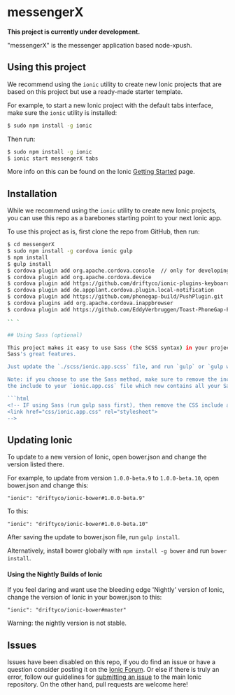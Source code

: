 messengerX
=====================
**This project is currently under development.**

"messengerX" is the messenger application based node-xpush.

## Using this project

We recommend using the `ionic` utility to create new Ionic projects that are based on this project but use a ready-made starter template.

For example, to start a new Ionic project with the default tabs interface, make sure the `ionic` utility is installed:

```bash
$ sudo npm install -g ionic
```

Then run:

```bash
$ sudo npm install -g ionic
$ ionic start messengerX tabs
```

More info on this can be found on the Ionic [Getting Started](http://ionicframework.com/getting-started) page.

## Installation

While we recommend using the `ionic` utility to create new Ionic projects, you can use this repo as a barebones starting point to your next Ionic app.

To use this project as is, first clone the repo from GitHub, then run:

```bash
$ cd messengerX
$ sudo npm install -g cordova ionic gulp
$ npm install
$ gulp install
$ cordova plugin add org.apache.cordova.console  // only for developing
$ cordova plugin add org.apache.cordova.device
$ cordova plugin add https://github.com/driftyco/ionic-plugins-keyboard
$ cordova plugin add de.appplant.cordova.plugin.local-notification
$ cordova plugin add https://github.com/phonegap-build/PushPlugin.git
$ cordova plugins add org.apache.cordova.inappbrowser
$ cordova plugin add https://github.com/EddyVerbruggen/Toast-PhoneGap-Plugin.git

`` `

## Using Sass (optional)

This project makes it easy to use Sass (the SCSS syntax) in your projects. This enables you to override styles from Ionic, and benefit from
Sass's great features.

Just update the `./scss/ionic.app.scss` file, and run `gulp` or `gulp watch` to rebuild the CSS files for Ionic.

Note: if you choose to use the Sass method, make sure to remove the included `ionic.css` file in `index.html`, and then uncomment
the include to your `ionic.app.css` file which now contains all your Sass code and Ionic itself:

```html
<!-- IF using Sass (run gulp sass first), then remove the CSS include above
<link href="css/ionic.app.css" rel="stylesheet">
-->
```

## Updating Ionic

To update to a new version of Ionic, open bower.json and change the version listed there.

For example, to update from version `1.0.0-beta.9` to `1.0.0-beta.10`, open bower.json and change this:

```
"ionic": "driftyco/ionic-bower#1.0.0-beta.9"
```

To this:

```
"ionic": "driftyco/ionic-bower#1.0.0-beta.10"
```

After saving the update to bower.json file, run `gulp install`.

Alternatively, install bower globally with `npm install -g bower` and run `bower install`.

#### Using the Nightly Builds of Ionic

If you feel daring and want use the bleeding edge 'Nightly' version of Ionic, change the version of Ionic in your bower.json to this:

```
"ionic": "driftyco/ionic-bower#master"
```

Warning: the nightly version is not stable.


## Issues
Issues have been disabled on this repo, if you do find an issue or have a question consider posting it on the [Ionic Forum](http://forum.ionicframework.com/).  Or else if there is truly an error, follow our guidelines for [submitting an issue](http://ionicframework.com/contribute/#issues) to the main Ionic repository. On the other hand, pull requests are welcome here!
